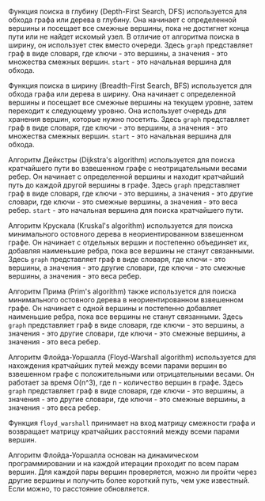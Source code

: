 Функция поиска в глубину (Depth-First Search, DFS) используется для обхода графа или дерева в глубину. Она начинает с определенной вершины и посещает все смежные вершины, пока не достигнет конца пути или не найдет искомый узел. В отличие от алгоритма поиска в ширину, он использует стек вместо очереди.
Здесь `graph` представляет граф в виде словаря, где ключи - это вершины, а значения - это множества смежных вершин. `start` - это начальная вершина для обхода.


Функция поиска в ширину (Breadth-First Search, BFS) используется для обхода графа или дерева в ширину. Она начинает с определенной вершины и посещает все смежные вершины на текущем уровне, затем переходит к следующему уровню. Она использует очередь для хранения вершин, которые нужно посетить.
Здесь `graph` представляет граф в виде словаря, где ключи - это вершины, а значения - это множества смежных вершин. `start` - это начальная вершина для обхода.

Алгоритм Дейкстры (Dijkstra's algorithm) используется для поиска кратчайшего пути во взвешенном графе с неотрицательными весами ребер. Он начинает с определенной вершины и находит кратчайший путь до каждой другой вершины в графе.
Здесь `graph` представляет граф в виде словаря, где ключи - это вершины, а значения - это другие словари, где ключи - это смежные вершины, а значения - это веса ребер. `start` - это начальная вершина для поиска кратчайшего пути.

Алгоритм Крускала (Kruskal's algorithm) используется для поиска минимального остовного дерева в неориентированном взвешенном графе. Он начинает с отдельных вершин и постепенно объединяет их, добавляя наименьшие ребра, пока все вершины не станут связанными.
Здесь `graph` представляет граф в виде словаря, где ключи - это вершины, а значения - это другие словари, где ключи - это смежные вершины, а значения - это веса ребер.

Алгоритм Прима (Prim's algorithm) также используется для поиска минимального остовного дерева в неориентированном взвешенном графе. Он начинает с одной вершины и постепенно добавляет наименьшие ребра, пока все вершины не станут связанными.
Здесь `graph` представляет граф в виде словаря, где ключи - это вершины, а значения - это другие словари, где ключи - это смежные вершины, а значения - это веса ребер.

Алгоритм Флойда-Уоршалла (Floyd-Warshall algorithm) используется для нахождения кратчайших путей между всеми парами вершин во взвешенном графе с положительными или отрицательными весами. Он работает за время O(n^3), где n - количество вершин в графе.
Здесь `graph` представляет граф в виде словаря, где ключи - это вершины, а значения - это другие словари, где ключи - это смежные вершины, а значения - это веса ребер.

Функция `floyd_warshall` принимает на вход матрицу смежности графа и возвращает матрицу кратчайших расстояний между всеми парами вершин.

Алгоритм Флойда-Уоршалла основан на динамическом программировании и на каждой итерации проходит по всем парам вершин. Для каждой пары вершин проверяется, можно ли пройти через другие вершины и получить более короткий путь, чем уже известный. Если можно, то расстояние обновляется.